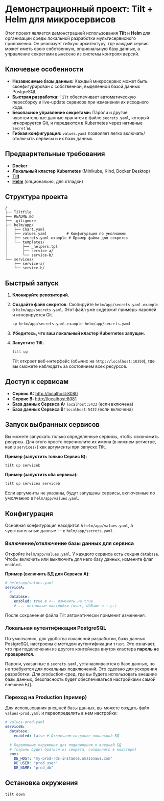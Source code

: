 # Демонстрационный проект: Tilt + Helm для микросервисов

Этот проект является демонстрацией использования **Tilt** и **Helm** для организации среды локальной разработки мультисервисного приложения. Он реализует гибкую архитектуру, где каждый сервис может иметь свою собственную, опциональную базу данных, а управление секретами вынесено из системы контроля версий.

## Ключевые особенности

- **Независимые базы данных:** Каждый микросервис может быть сконфигурирован с собственной, выделенной базой данных PostgreSQL.
- **Быстрая разработка:** `Tilt` обеспечивает автоматическую пересборку и live-update сервисов при изменении их исходного кода.
- **Безопасное управление секретами:** Пароли и другие чувствительные данные хранятся в файле `secrets.yaml`, который игнорируется Git, и передаются в Kubernetes через нативные `Secret`'ы.
- **Гибкая конфигурация:** `values.yaml` позволяет легко включать/отключать сервисы и их базы данных.

## Предварительные требования

- **Docker**
- **Локальный кластер Kubernetes** (Minikube, Kind, Docker Desktop)
- **[Tilt](https://docs.tilt.dev/install.html)**
- **[Helm](https://helm.sh/docs/intro/install/)** (опционально, для отладки)

## Структура проекта

```
/
├── Tiltfile
├── README.md
├── .gitignore
├── helm/app/
│   ├── Chart.yaml
│   ├── values.yaml         # Конфигурация по умолчанию
│   ├── secrets.yaml.example # Пример файла для секретов
│   └── templates/
│       ├── _helpers.tpl
│       ├── service-a/
│       └── service-b/
└── services/
    ├── service-a/
    └── service-b/
```

## Быстрый запуск

1.  **Клонируйте репозиторий.**

2.  **Создайте файл секретов.**
    Скопируйте `helm/app/secrets.yaml.example` в `helm/app/secrets.yaml`. Этот файл уже содержит примеры паролей и игнорируется Git.
    ```bash
    cp helm/app/secrets.yaml.example helm/app/secrets.yaml
    ```

3.  **Убедитесь, что ваш локальный кластер Kubernetes запущен.**

4.  **Запустите Tilt.**
    ```bash
    tilt up
    ```
    Tilt откроет веб-интерфейс (обычно на `http://localhost:10350`), где вы сможете наблюдать за состоянием всех ресурсов.

## Доступ к сервисам

- **Сервис A:** [http://localhost:8080](http://localhost:8080)
- **Сервис B:** [http://localhost:8081](http://localhost:8081)
- **База данных Сервиса A:** `localhost:5433` (если включена)
- **База данных Сервиса B:** `localhost:5432` (если включена)

## Запуск выбранных сервисов

Вы можете запускать только определенные сервисы, чтобы сэкономить ресурсы. Для этого просто перечислите их имена (в нижнем регистре, как в `services/`) как аргументы при запуске Tilt.

**Пример (запустить только Сервис B):**
```bash
tilt up serviceb
```

**Пример (запустить оба сервиса):**
```bash
tilt up servicea serviceb
```

Если аргументы не указаны, будут запущены сервисы, включенные по умолчанию в `helm/app/values.yaml`.

## Конфигурация

Основная конфигурация находится в `helm/app/values.yaml`, а чувствительные данные — в `helm/app/secrets.yaml`.

### Включение/отключение базы данных для сервиса

Откройте `helm/app/values.yaml`. У каждого сервиса есть секция `database`. Чтобы включить или выключить для него базу данных, измените флаг `enabled`.

**Пример (включить БД для Сервиса A):**
```yaml
# helm/app/values.yaml
serviceA:
  # ...
  database:
    enabled: true # <-- изменить на true
    # ... остальные настройки (user, dbName и т.д.)
```
После сохранения файла Tilt автоматически применит изменения.

### Локальная аутентификация PostgreSQL

По умолчанию, для удобства локальной разработки, базы данных PostgreSQL настроены с методом аутентификации `trust`. Это означает, что при подключении из другого контейнера внутри кластера **пароль не проверяется**. 

Пароли, указанные в `secrets.yaml`, устанавливаются в базе данных, но не требуются для локальных подключений. Это сделано для ускорения разработки. Для production-сред, где вы будете использовать внешние базы данных, безопасность будет обеспечиваться настройками самой внешней БД.

### Переход на Production (пример)

Для использования внешней базы данных, вы можете создать файл `values-prod.yaml` и переопределить в нем настройки:

```yaml
# values-prod.yaml
serviceB:
  database:
    enabled: false # Отключаем создание локальной БД
  
  # Переменные окружения для подключения к внешней БД
  # (пароль будет браться из секрета, созданного в кластере)
  env:
    DB_HOST: "my-prod-rds-instance.amazonaws.com"
    DB_USER: "prod_user"
    DB_NAME: "prod_db"
```

## Остановка окружения

```bash
tilt down
```